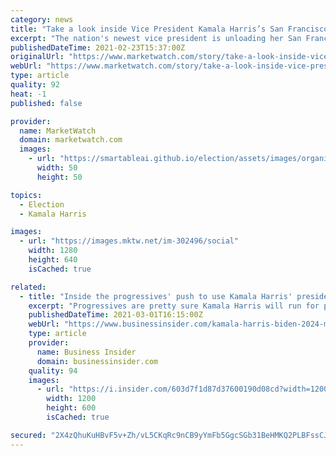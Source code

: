 ```yaml
---
category: news
title: "Take a look inside Vice President Kamala Harris’s San Francisco loft — it just sold for a profit"
excerpt: "The nation's newest vice president is unloading her San Francisco condo — and she's getting a very good price."
publishedDateTime: 2021-02-23T15:37:00Z
originalUrl: "https://www.marketwatch.com/story/take-a-look-inside-vice-president-kamala-harris-san-francisco-condo-that-just-sold-for-a-profit-11614024358?mod=hp_minor_pos19"
webUrl: "https://www.marketwatch.com/story/take-a-look-inside-vice-president-kamala-harris-san-francisco-condo-that-just-sold-for-a-profit-11614024358?mod=hp_minor_pos19"
type: article
quality: 92
heat: -1
published: false

provider:
  name: MarketWatch
  domain: marketwatch.com
  images:
    - url: "https://smartableai.github.io/election/assets/images/organizations/marketwatch.com-50x50.jpg"
      width: 50
      height: 50

topics:
  - Election
  - Kamala Harris

images:
  - url: "https://images.mktw.net/im-302496/social"
    width: 1280
    height: 640
    isCached: true

related:
  - title: "Inside the progressives' push to use Kamala Harris' presidential ambitions for policy leverage in the Biden administration"
    excerpt: "Progressives are pretty sure Kamala Harris will run for president again. Here's how they plan to use it to their advantage."
    publishedDateTime: 2021-03-01T16:15:00Z
    webUrl: "https://www.businessinsider.com/kamala-harris-biden-2024-minimum-wage-white-house-progressives-2021-3"
    type: article
    provider:
      name: Business Insider
      domain: businessinsider.com
    quality: 94
    images:
      - url: "https://i.insider.com/603d7f1d87d37600190d08cd?width=1200&format=jpeg"
        width: 1200
        height: 600
        isCached: true

secured: "2X4zQhuKuHBvF5v+Zh/vL5CKqRc9nCB9yYmFb5GgcSGb31BeHMKQ2PLBFssCJ0maTms83hWnyOG/mLKIbaEtUJwDJK4a6kEUa7MEg7ECCds9CNya4hRLeHFkwwkPJRwhRC59dK4zi1oAMS/4chFAE643v/botvcw+uPrHSeRmVw/RyOV9tR/2jqbdEKt8Ex8OxTD+cyW/rB6bEhmncuhNuBEUVSPKgt7yd1fzXFqeoGRoQ7rPoEItcGtyqao8KDJMivVNQAK81+fMgQ1ltqhEX29n/Xsj9+E1pZydCs7JzmdzKfMsr1NBdTg+IYsv5T6tmflhc6+3io8iPn1O3BZ0hMt5dKMefG5j5YHziOtiCA=;50RIzKfayx7ug3Kx0m3lWA=="
---
```


